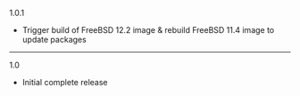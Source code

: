 1.0.1

* Trigger build of FreeBSD 12.2 image & rebuild FreeBSD 11.4 image to update packages

---

1.0

* Initial complete release
